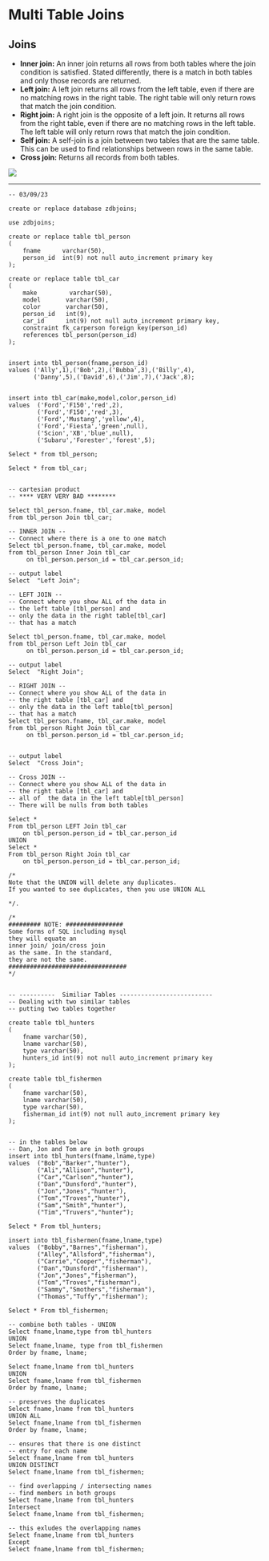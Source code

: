 # Multi Table Joins



## Joins

- **Inner join:** An inner join returns all rows from both tables where the join condition is satisfied. Stated differently, there is a match in both tables and only those records are returned.
- **Left join:** A left join returns all rows from the left table, even if there are no matching rows in the right table. The right table will only return rows that match the join condition.
- **Right join:** A right join is the opposite of a left join. It returns all rows from the right table, even if there are no matching rows in the left table. The left table will only return rows that match the join condition.
- **Self join:** A self-join is a join between two tables that are the same table. This can be used to find relationships between rows in the same table.
- **Cross join:** Returns all records from both tables.



![](SQL_Joins.svg)



---



```mysql
-- 03/09/23

create or replace database zdbjoins;

use zdbjoins;

create or replace table tbl_person
(
    fname      varchar(50),
    person_id  int(9) not null auto_increment primary key
);

create or replace table tbl_car
(
    make 	     varchar(50),
    model       varchar(50),
    color       varchar(50),
    person_id   int(9),
    car_id      int(9) not null auto_increment primary key,
    constraint fk_carperson foreign key(person_id) 
    references tbl_person(person_id)
);


insert into tbl_person(fname,person_id)
values ('Ally',1),('Bob',2),('Bubba',3),('Billy',4),
       ('Danny',5),('David',6),('Jim',7),('Jack',8);


insert into tbl_car(make,model,color,person_id) 
values  ('Ford','F150','red',2),
        ('Ford','F150','red',3),
        ('Ford','Mustang','yellow',4),
        ('Ford','Fiesta','green',null),
        ('Scion','XB','blue',null),
        ('Subaru','Forester','forest',5);

Select * from tbl_person;

Select * from tbl_car;


-- cartesian product
-- **** VERY VERY BAD ********

Select tbl_person.fname, tbl_car.make, model
from tbl_person Join tbl_car;

-- INNER JOIN --
-- Connect where there is a one to one match
Select tbl_person.fname, tbl_car.make, model
from tbl_person Inner Join tbl_car
     on tbl_person.person_id = tbl_car.person_id;

-- output label
Select  "Left Join";

-- LEFT JOIN --
-- Connect where you show ALL of the data in 
-- the left table [tbl_person] and 
-- only the data in the right table[tbl_car]
-- that has a match

Select tbl_person.fname, tbl_car.make, model
from tbl_person Left Join tbl_car
     on tbl_person.person_id = tbl_car.person_id;

-- output label
Select  "Right Join";

-- RIGHT JOIN --
-- Connect where you show ALL of the data in 
-- the right table [tbl_car] and 
-- only the data in the left table[tbl_person]
-- that has a match
Select tbl_person.fname, tbl_car.make, model
from tbl_person Right Join tbl_car
     on tbl_person.person_id = tbl_car.person_id;


-- output label
Select  "Cross Join";

-- Cross JOIN --
-- Connect where you show ALL of the data in 
-- the right table [tbl_car] and 
-- all of  the data in the left table[tbl_person]
-- There will be nulls from both tables

Select * 
From tbl_person LEFT Join tbl_car
    on tbl_person.person_id = tbl_car.person_id 
UNION
Select *
From tbl_person Right Join tbl_car
    on tbl_person.person_id = tbl_car.person_id;

/*
Note that the UNION will delete any duplicates.
If you wanted to see duplicates, then you use UNION ALL

*/.

/*
######### NOTE: ################
Some forms of SQL including mysql
they will equate an 
inner join/ join/cross join
as the same. In the standard, 
they are not the same.
#################################
*/


-- ----------  Similiar Tables --------------------------
-- Dealing with two similar tables
-- putting two tables together

create table tbl_hunters
(
    fname varchar(50),
    lname varchar(50),
    type varchar(50),
    hunters_id int(9) not null auto_increment primary key
); 

create table tbl_fishermen
(
    fname varchar(50),
    lname varchar(50),
    type varchar(50),
    fisherman_id int(9) not null auto_increment primary key
);


-- in the tables below
-- Dan, Jon and Tom are in both groups
insert into tbl_hunters(fname,lname,type)
values  ("Bob","Barker","hunter"),
        ("Ali","Allison","hunter"),
        ("Car","Carlson","hunter"),
        ("Dan","Dunsford","hunter"),
        ("Jon","Jones","hunter"),
        ("Tom","Troves","hunter"),
        ("Sam","Smith","hunter"),
        ("Tim","Truvers","hunter");

Select * From tbl_hunters;

insert into tbl_fishermen(fname,lname,type)
values  ("Bobby","Barnes","fisherman"),
        ("Alley","Allsford","fisherman"),
        ("Carrie","Cooper","fisherman"),
        ("Dan","Dunsford","fisherman"),
        ("Jon","Jones","fisherman"),
        ("Tom","Troves","fisherman"),
        ("Sammy","Smothers","fisherman"),
        ("Thomas","Tuffy","fisherman");
        
Select * From tbl_fishermen;

-- combine both tables - UNION
Select fname,lname,type from tbl_hunters 
UNION
Select fname,lname, type from tbl_fishermen 
Order by fname, lname;

Select fname,lname from tbl_hunters 
UNION 
Select fname,lname from tbl_fishermen 
Order by fname, lname;

-- preserves the duplicates
Select fname,lname from tbl_hunters 
UNION ALL 
Select fname,lname from tbl_fishermen 
Order by fname, lname;

-- ensures that there is one distinct
-- entry for each name
Select fname,lname from tbl_hunters 
UNION DISTINCT 
Select fname,lname from tbl_fishermen;

-- find overlapping / intersecting names
-- find members in both groups
Select fname,lname from tbl_hunters 
Intersect
Select fname,lname from tbl_fishermen;

-- this exludes the overlapping names
Select fname,lname from tbl_hunters 
Except
Select fname,lname from tbl_fishermen;


```

